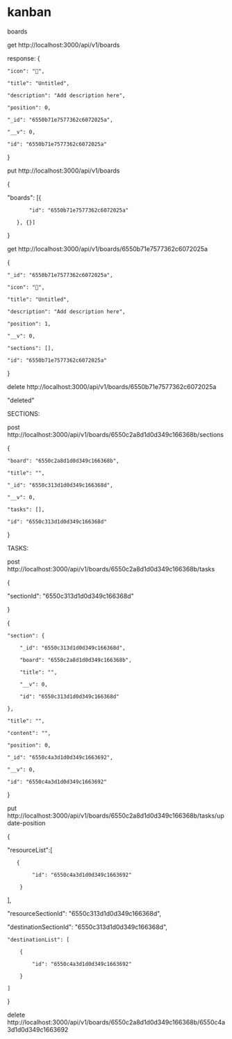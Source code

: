 # kanban


boards

get http://localhost:3000/api/v1/boards

response: {

    "icon": "📃",

    "title": "Untitled",

    "description": "Add description here",

    "position": 0,

    "_id": "6550b71e7577362c6072025a",

    "__v": 0,

    "id": "6550b71e7577362c6072025a"

}







put http://localhost:3000/api/v1/boards	

{

   "boards": [{

           "id": "6550b71e7577362c6072025a"

       }, {}]

}



get http://localhost:3000/api/v1/boards/6550b71e7577362c6072025a

{

    "_id": "6550b71e7577362c6072025a",

    "icon": "📃",

    "title": "Untitled",

    "description": "Add description here",

    "position": 1,

    "__v": 0,

    "sections": [],

    "id": "6550b71e7577362c6072025a"

}



delete http://localhost:3000/api/v1/boards/6550b71e7577362c6072025a

"deleted"









SECTIONS:



post http://localhost:3000/api/v1/boards/6550c2a8d1d0d349c166368b/sections

{

    "board": "6550c2a8d1d0d349c166368b",

    "title": "",

    "_id": "6550c313d1d0d349c166368d",

    "__v": 0,

    "tasks": [],

    "id": "6550c313d1d0d349c166368d"

}





TASKS:



post http://localhost:3000/api/v1/boards/6550c2a8d1d0d349c166368b/tasks

{

   "sectionId": "6550c313d1d0d349c166368d"

}



{

    "section": {

        "_id": "6550c313d1d0d349c166368d",

        "board": "6550c2a8d1d0d349c166368b",

        "title": "",

        "__v": 0,

        "id": "6550c313d1d0d349c166368d"

    },

    "title": "",

    "content": "",

    "position": 0,

    "_id": "6550c4a3d1d0d349c1663692",

    "__v": 0,

    "id": "6550c4a3d1d0d349c1663692"

}





put http://localhost:3000/api/v1/boards/6550c2a8d1d0d349c166368b/tasks/update-position



{



   "resourceList":[

       {

            "id": "6550c4a3d1d0d349c1663692"

        }

   ],

   "resourceSectionId": "6550c313d1d0d349c166368d",

   "destinationSectionId": "6550c313d1d0d349c166368d",

    "destinationList": [

        {

            "id": "6550c4a3d1d0d349c1663692"

        }

    ]

}





delete http://localhost:3000/api/v1/boards/6550c2a8d1d0d349c166368b/6550c4a3d1d0d349c1663692



